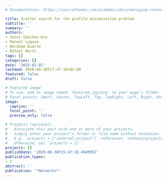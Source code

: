 ```yaml
---
# Documentation: https://sourcethemes.com/academic/docs/managing-content/

title: Scatter search for the profile minimization problem
subtitle: ''
summary: ''
authors:
- Jesús Sánchez-Oro
- Manuel Laguna
- Abraham Duarte
- Rafael Martı́
tags: []
categories: []
date: '2015-01-01'
lastmod: 2020-08-30T17:47:18+02:00
featured: false
draft: false

# Featured image
# To use, add an image named `featured.jpg/png` to your page's folder.
# Focal points: Smart, Center, TopLeft, Top, TopRight, Left, Right, BottomLeft, Bottom, BottomRight.
image:
  caption: ''
  focal_point: ''
  preview_only: false

# Projects (optional).
#   Associate this post with one or more of your projects.
#   Simply enter your project's folder or file name without extension.
#   E.g. `projects = ["internal-project"]` references `content/project/deep-learning/index.md`.
#   Otherwise, set `projects = []`.
projects: []
publishDate: '2020-08-30T15:47:18.494995Z'
publication_types:
- 2
abstract: ''
publication: '*Networks*'
---
```

